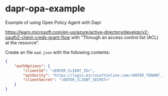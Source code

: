 # dapr-opa-example
Example of using Open Policy Agent with Dapr

https://learn.microsoft.com/en-us/azure/active-directory/develop/v2-oauth2-client-creds-grant-flow with "Through an access control list (ACL) at the resource".

Create an file `aad.json` with the following contents:
```json
{
    "authOptions": {
        "clientId": "<ENTER_CLIENT_ID>",
        "authority": "https://login.microsoftonline.com/<ENTER_TENANT_ID>",
        "clientSecret": "<ENTER_CLIENT_SECRET>"
    }
}
```